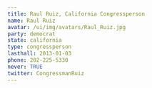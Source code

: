 ```yaml
---
title: Raul Ruiz, California Congressperson
name: Raul Ruiz
avatar: /ui/img/avatars/Raul_Ruiz.jpg
party: democrat
state: california
type: congressperson
lasthall: 2013-01-03
phone: 202-225-5330
never: TRUE
twitter: CongressmanRuiz
---
```

